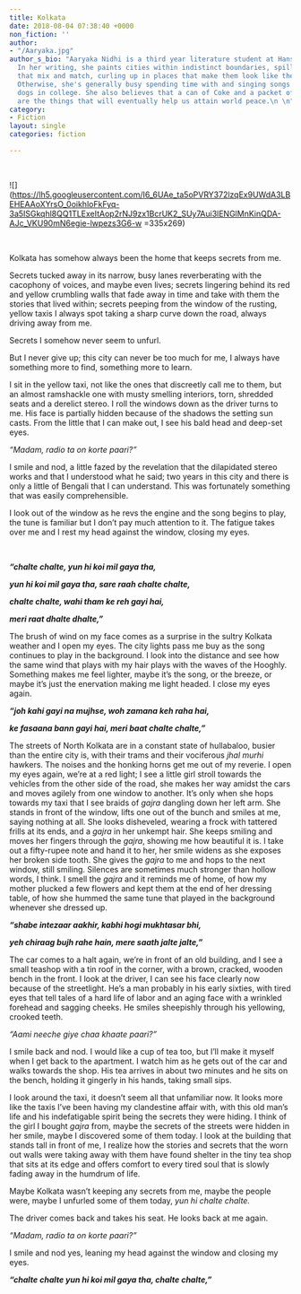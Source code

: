 ```yaml
---
title: Kolkata
date: 2018-08-04 07:38:40 +0000
non_fiction: ''
author:
- "/Aaryaka.jpg"
author_s_bio: "Aaryaka Nidhi is a third year literature student at Hansraj College.
  In her writing, she paints cities within indistinct boundaries, spilling colours
  that mix and match, curling up in places that make them look like they belong there.
  Otherwise, she's generally busy spending time with and singing songs to her favourite
  dogs in college. She also believes that a can of Coke and a packet of blue Lays
  are the things that will eventually help us attain world peace.\n \n"
category:
- Fiction
layout: single
categories: fiction

---
```

 

![](https://lh5.googleusercontent.com/I6_6UAe_ta5oPVRY372lzqEx9UWdA3LBEHEAAoXYrsO_0oikhloFkFyq-3a5ISGkqhl8QQ1TLExeItAop2rNJ9zx1BcrUK2_SUy7Aui3lENGlMnKinQDA-AJc_VKU90mN6egie-lwpezs3G6-w =335x269)

 

Kolkata has somehow always been the home that keeps secrets from me.

 

Secrets tucked away in its narrow, busy lanes reverberating with the cacophony of voices, and maybe even lives; secrets lingering behind its red and yellow crumbling walls that fade away in time and take with them the stories that lived within; secrets peeping from the window of the rusting, yellow taxis I always spot taking a sharp curve down the road, always driving away from me. 

 

Secrets I somehow never seem to unfurl.

 

But I never give up; this city can never be too much for me, I always have something more to find, something more to learn.

 

I sit in the yellow taxi, not like the ones that discreetly call me to them, but an almost ramshackle one with musty smelling interiors, torn, shredded seats and a derelict stereo. I roll the windows down as the driver turns to me. His face is partially hidden because of the shadows the setting sun casts. From the little that I can make out, I see his bald head and deep-set eyes.

 

_“Madam, radio ta on korte paari?”_

 

I smile and nod, a little fazed by the revelation that the dilapidated stereo works and that I understood what he said; two years in this city and there is only a little of Bengali that I can understand. This was fortunately something that was easily comprehensible.

 

I look out of the window as he revs the engine and the song begins to play, the tune is familiar but I don’t pay much attention to it. The fatigue takes over me and I rest my head against the window, closing my eyes.

 

**_“chalte chalte, yun hi koi mil gaya tha,_**

**_yun hi koi mil gaya tha, sare raah chalte chalte,_**

**_chalte chalte, wahi tham ke reh gayi hai,_**

**_meri raat dhalte dhalte,”_**

 

The brush of wind on my face comes as a surprise in the sultry Kolkata weather and I open my eyes. The city lights pass me buy as the song continues to play in the background. I look into the distance and see how the same wind that plays with my hair plays with the waves of the Hooghly. Something makes me feel lighter, maybe it’s the song, or the breeze, or maybe it’s just the enervation making me light headed. I close my eyes again.

 

**_“joh kahi gayi na mujhse, woh zamana keh raha hai,_**

**_ke fasaana bann gayi hai, meri baat chalte chalte,”_**

 

The streets of North Kolkata are in a constant state of hullabaloo, busier than the entire city is, with their trams and their vociferous _jhal murhi_ hawkers. The noises and the honking horns get me out of my reverie. I open my eyes again, we’re at a red light; I see a little girl stroll towards the vehicles from the other side of the road, she makes her way amidst the cars and moves agilely from one window to another. It’s only when she hops towards my taxi that I see braids of _gajra_ dangling down her left arm. She stands in front of the window, lifts one out of the bunch and smiles at me, saying nothing at all. She looks disheveled, wearing a frock with tattered frills at its ends, and a _gajra_ in her unkempt hair. She keeps smiling and moves her fingers through the _gajra_, showing me how beautiful it is. I take out a fifty-rupee note and hand it to her, her smile widens as she exposes her broken side tooth. She gives the _gajra_ to me and hops to the next window, still smiling. Silences are sometimes much stronger than hollow words, I think. I smell the _gajra_ and it reminds me of home, of how my mother plucked a few flowers and kept them at the end of her dressing table, of how she hummed the same tune that played in the background whenever she dressed up. 

 

**_“shabe intezaar aakhir, kabhi hogi mukhtasar bhi,_**

**_yeh chiraag bujh rahe hain, mere saath jalte jalte,”_**

 

The car comes to a halt again, we’re in front of an old building, and I see a small teashop with a tin roof in the corner, with a brown, cracked, wooden bench in the front. I look at the driver, I can see his face clearly now because of the streetlight. He’s a man probably in his early sixties, with tired eyes that tell tales of a hard life of labor and an aging face with a wrinkled forehead and sagging cheeks. He smiles sheepishly through his yellowing, crooked teeth.

 

_“Aami neeche giye chaa khaate paari?”_

 

I smile back and nod. I would like a cup of tea too, but I’ll make it myself when I get back to the apartment. I watch him as he gets out of the car and walks towards the shop. His tea arrives in about two minutes and he sits on the bench, holding it gingerly in his hands, taking small sips.

 

I look around the taxi, it doesn’t seem all that unfamiliar now. It looks more like the taxis I’ve been having my clandestine affair with, with this old man’s life and his indefatigable spirit being the secrets they were hiding. I think of the girl I bought _gajra_ from, maybe the secrets of the streets were hidden in her smile, maybe I discovered some of them today. I look at the building that stands tall in front of me, I realize how the stories and secrets that the worn out walls were taking away with them have found shelter in the tiny tea shop that sits at its edge and offers comfort to every tired soul that is slowly fading away in the humdrum of life.

 

Maybe Kolkata wasn’t keeping any secrets from me, maybe the people were, maybe I unfurled some of them today, _yun hi chalte chalte._

 

The driver comes back and takes his seat. He looks back at me again.

 

_“Madam, radio ta on korte paari?”_

 

I smile and nod yes, leaning my head against the window and closing my eyes.

 

**_“chalte chalte yun hi koi mil gaya tha, chalte chalte,”_**